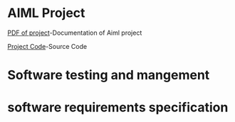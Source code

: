 # AIML Project

[PDF of project](https://github.com/TejavathChakridhar/PROJECTS_/blob/main/aimlfinal.pdf)-Documentation of Aiml project

[Project Code](https://github.com/TejavathChakridhar/PROJECTS_/blob/main/project.ipynb)-Source Code 

# Software testing and mangement

# software requirements specification

